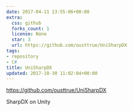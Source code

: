 ```yaml
---
date: 2017-04-11 13:55:06+00:00
extra:
  css: github
  forks_count: 1
  license: None
  star: 3
  url: https://github.com/ousttrue/UniSharpDX
tags:
- repository
- C#
title: UniSharpDX
updated: 2017-10-30 11:02:04+00:00
---
```


<https://github.com/ousttrue/UniSharpDX>

SharpDX on Unity
